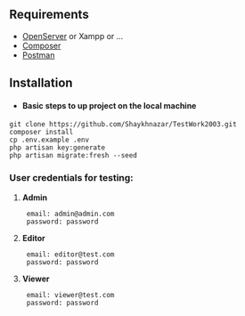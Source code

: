 ## Requirements

* [OpenServer](https://ospanel.io/) or Xampp or ...
* [Composer](https://getcomposer.org/download/)
* [Postman](https://www.postman.com/downloads/)

## Installation

* #### Basic steps to up project on the local machine
```shell
git clone https://github.com/Shaykhnazar/TestWork2003.git
composer install
cp .env.example .env
php artisan key:generate
php artisan migrate:fresh --seed
```

### **User credentials for testing:**

1. **Admin**
   ```
    email: admin@admin.com
    password: password
   ```
2. **Editor**
   ```
    email: editor@test.com
    password: password
   ```
3. **Viewer**
   ```
    email: viewer@test.com
    password: password
   ```
